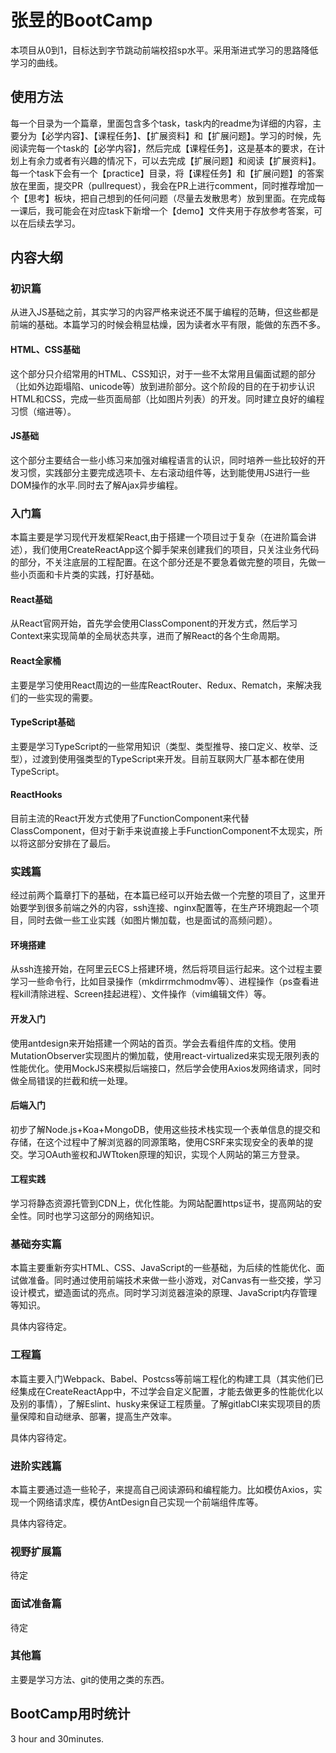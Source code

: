 # 张昱的BootCamp

本项目从0到1，目标达到字节跳动前端校招sp水平。采用渐进式学习的思路降低学习的曲线。

## 使用方法

每一个目录为一个篇章，里面包含多个task，task内的readme为详细的内容，主要分为【必学内容】、【课程任务】、【扩展资料】和【扩展问题】。学习的时候，先阅读完每一个task的【必学内容】，然后完成【课程任务】，这是基本的要求，在计划上有余力或者有兴趣的情况下，可以去完成【扩展问题】和阅读【扩展资料】。每一个task下会有一个【practice】目录，将【课程任务】和【扩展问题】的答案放在里面，提交PR（pullrequest），我会在PR上进行comment，同时推荐增加一个【思考】板块，把自己想到的任何问题（尽量去发散思考）放到里面。在完成每一课后，我可能会在对应task下新增一个【demo】文件夹用于存放参考答案，可以在后续去学习。

## 内容大纲

### 初识篇

从进入JS基础之前，其实学习的内容严格来说还不属于编程的范畴，但这些都是前端的基础。本篇学习的时候会稍显枯燥，因为读者水平有限，能做的东西不多。

#### HTML、CSS基础

这个部分只介绍常用的HTML、CSS知识，对于一些不太常用且偏面试题的部分（比如外边距塌陷、unicode等）放到进阶部分。这个阶段的目的在于初步认识HTML和CSS，完成一些页面局部（比如图片列表）的开发。同时建立良好的编程习惯（缩进等）。

#### JS基础

这个部分主要结合一些小练习来加强对编程语言的认识，同时培养一些比较好的开发习惯，实践部分主要完成选项卡、左右滚动组件等，达到能使用JS进行一些DOM操作的水平.同时去了解Ajax异步编程。

### 入门篇

本篇主要是学习现代开发框架React,由于搭建一个项目过于复杂（在进阶篇会讲述），我们使用CreateReactApp这个脚手架来创建我们的项目，只关注业务代码的部分，不关注底层的工程配置。在这个部分还是不要急着做完整的项目，先做一些小页面和卡片类的实践，打好基础。

#### React基础

从React官网开始，首先学会使用ClassComponent的开发方式，然后学习Context来实现简单的全局状态共享，进而了解React的各个生命周期。

#### React全家桶

主要是学习使用React周边的一些库ReactRouter、Redux、Rematch，来解决我们的一些实现的需要。

#### TypeScript基础

主要是学习TypeScript的一些常用知识（类型、类型推导、接口定义、枚举、泛型），过渡到使用强类型的TypeScript来开发。目前互联网大厂基本都在使用TypeScript。

#### ReactHooks

目前主流的React开发方式使用了FunctionComponent来代替ClassComponent，但对于新手来说直接上手FunctionComponent不太现实，所以将这部分安排在了最后。

### 实践篇

经过前两个篇章打下的基础，在本篇已经可以开始去做一个完整的项目了，这里开始要学到很多前端之外的内容，ssh连接、nginx配置等，在生产环境跑起一个项目，同时去做一些工业实践（如图片懒加载，也是面试的高频问题）。

#### 环境搭建

从ssh连接开始，在阿里云ECS上搭建环境，然后将项目运行起来。这个过程主要学习一些命令行，比如目录操作（mkdirrmchmodmv等）、进程操作（ps查看进程kill清除进程、Screen挂起进程）、文件操作（vim编辑文件）等。

#### 开发入门

使用antdesign来开始搭建一个网站的首页。学会去看组件库的文档。使用MutationObserver实现图片的懒加载，使用react-virtualized来实现无限列表的性能优化。使用MockJS来模拟后端接口，然后学会使用Axios发网络请求，同时做全局错误的拦截和统一处理。

#### 后端入门

初步了解Node.js+Koa+MongoDB，使用这些技术栈实现一个表单信息的提交和存储，在这个过程中了解浏览器的同源策略，使用CSRF来实现安全的表单的提交。学习OAuth鉴权和JWTtoken原理的知识，实现个人网站的第三方登录。

#### 工程实践

学习将静态资源托管到CDN上，优化性能。为网站配置https证书，提高网站的安全性。同时也学习这部分的网络知识。

### 基础夯实篇

本篇主要重新夯实HTML、CSS、JavaScript的一些基础，为后续的性能优化、面试做准备。同时通过使用前端技术来做一些小游戏，对Canvas有一些交接，学习设计模式，塑造面试的亮点。同时学习浏览器渲染的原理、JavaScript内存管理等知识。

具体内容待定。

### 工程篇

本篇主要入门Webpack、Babel、Postcss等前端工程化的构建工具（其实他们已经集成在CreateReactApp中，不过学会自定义配置，才能去做更多的性能优化以及别的事情），了解Eslint、husky来保证工程质量。了解gitlabCI来实现项目的质量保障和自动继承、部署，提高生产效率。

具体内容待定。

### 进阶实践篇

本篇主要通过造一些轮子，来提高自己阅读源码和编程能力。比如模仿Axios，实现一个网络请求库，模仿AntDesign自己实现一个前端组件库等。

具体内容待定。

### 视野扩展篇

待定

### 面试准备篇

待定

### 其他篇

主要是学习方法、git的使用之类的东西。

## BootCamp用时统计

3 hour and 30minutes.
